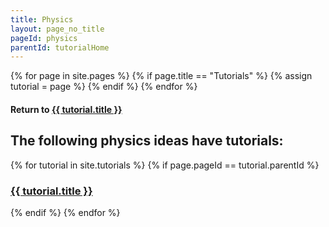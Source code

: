 ```yaml
---
title: Physics
layout: page_no_title
pageId: physics
parentId: tutorialHome
---
```


{% for page in site.pages %}
{% if page.title == "Tutorials" %}
{% assign tutorial = page %}
{% endif %}
{% endfor %}

#### Return to [{{ tutorial.title }}]({{tutorial.url}})

<!--
{% for tutorial in site.tutorials %}
{% if tutorial.pageId == page.parentId %}
### Return to [{{ tutorial.title }}]({{tutorial.url}})
{% endif %}
{% endfor %}
-->

## The following physics ideas have tutorials:

{% for tutorial in site.tutorials %}
{% if page.pageId == tutorial.parentId %}
### [{{ tutorial.title }}]({{tutorial.url}})
{% endif %}
{% endfor %}
